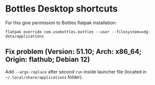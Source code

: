 # Bottles Desktop shortcuts

For this give permission to Bottles flatpak installation: 

```
flatpak override com.usebottles.bottles --user --filesystem=xdg-data/applications
```

## Fix problem (Version: 51.10; Arch: x86_64; Origin: flathub; Debian 12)

Add `--args-replace` after second `run` inside launcher file (located in 
`~/.local/share/applications` folder).
